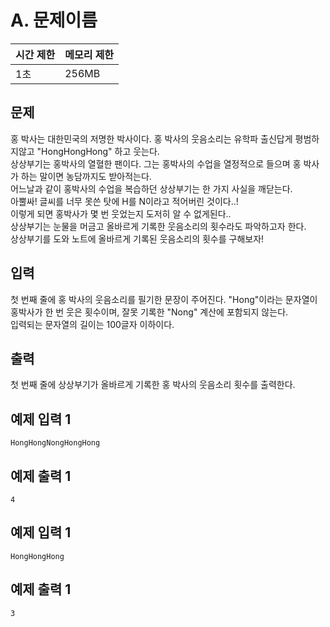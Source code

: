 # A. 문제이름

| 시간 제한 | 메모리 제한 |
| --- | --- |
| 1초 | 256MB |

## 문제
홍 박사는 대한민국의 저명한 박사이다. 홍 박사의 웃음소리는 유학파 출신답게 평범하지않고 "HongHongHong" 하고 웃는다. <br>
상상부기는 홍박사의 열혈한 팬이다. 그는 홍박사의 수업을 열정적으로 들으며 홍 박사가 하는 말이면 농담까지도 받아적는다.<br> 
어느날과 같이 홍박사의 수업을 복습하던 상상부기는 한 가지 사실을 깨닫는다. <br>
아뿔싸! 글씨를 너무 못쓴 탓에 H를 N이라고 적어버린 것이다..! <br> 
이렇게 되면 홍박사가 몇 번 웃었는지 도저히 알 수 없게된다.. <br>
상상부기는 눈물을 머금고 올바르게 기록한 웃음소리의 횟수라도 파악하고자 한다. <br>
상상부기를 도와 노트에 올바르게 기록된 웃음소리의 횟수를 구해보자!

## 입력
첫 번째 줄에 홍 박사의 웃음소리를 필기한 문장이 주어진다. "Hong"이라는 문자열이 홍박사가 한 번 웃은 횟수이며, 잘못 기록한 "Nong" 계산에 포함되지 않는다.<br>
입력되는 문자열의 길이는 100글자 이하이다.

## 출력
첫 번째 줄에 상상부기가 올바르게 기록한 홍 박사의 웃음소리 횟수를 출력한다.


## 예제 입력 1

```
HongHongNongHongHong
```

## 예제 출력 1

```
4
```

## 예제 입력 1

```
HongHongHong
```

## 예제 출력 1

```
3
```
